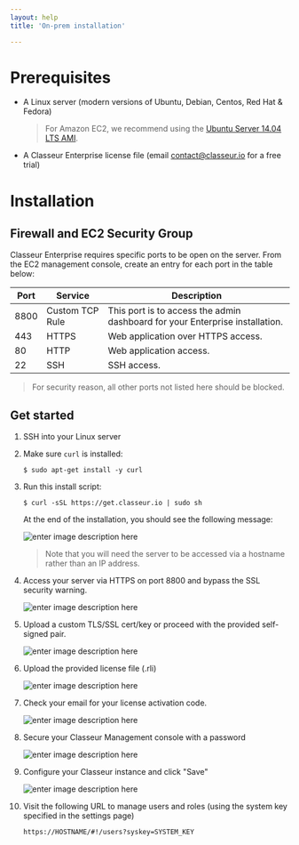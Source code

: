 ```yaml
---
layout: help
title: 'On-prem installation'

---
```


# Prerequisites


- A Linux server (modern versions of Ubuntu, Debian, Centos, Red Hat & Fedora)

	> For Amazon EC2, we recommend using the [Ubuntu Server 14.04 LTS AMI](https://aws.amazon.com/marketplace/pp/B00JV9JBDS).
	
- A Classeur Enterprise license file (email <contact@classeur.io> for a free trial)



# Installation


## Firewall and EC2 Security Group

Classeur Enterprise requires specific ports to be open on the server. From the EC2 management console, create an entry for each port in the table below:

Port | Service | Description
---- | ------- | ---
8800 | Custom TCP Rule | This port is to access the admin dashboard for your Enterprise installation.
443 | HTTPS | Web application over HTTPS access.
80 | HTTP | Web application access.
22 | SSH | SSH access.

> For security reason, all other ports not listed here should be blocked.

## Get started

1. SSH into your Linux server

2. Make sure `curl` is installed:

	```
	$ sudo apt-get install -y curl
	```

3. Run this install script:

	```
	$ curl -sSL https://get.classeur.io | sudo sh
	```

	At the end of the installation, you should see the following message:

	![enter image description here](https://i.imgur.com/OlRCH6d.png)

	> Note that you will need the server to be accessed via a hostname rather than an IP address.

4. Access your server via HTTPS on port 8800 and bypass the SSL security warning.

	![enter image description here](https://i.imgur.com/XLvt2j4.png)

5. Upload a custom TLS/SSL cert/key or proceed with the provided self-signed pair.

	![enter image description here](https://i.imgur.com/QsjMomW.png)

6. Upload the provided license file (.rli)

	![enter image description here](https://i.imgur.com/0QGLicj.png)

7. Check your email for your license activation code.

	![enter image description here](https://i.imgur.com/FBgMckL.png)

8. Secure your Classeur Management console with a password

	![enter image description here](https://i.imgur.com/Ld90tiE.png)

9. Configure your Classeur instance and click "Save"

	![enter image description here](https://i.imgur.com/D7XetVw.png)

10. Visit the following URL to manage users and roles (using the system key specified in the settings page)

	```
	https://HOSTNAME/#!/users?syskey=SYSTEM_KEY
	``` 

